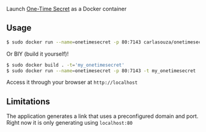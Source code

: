 Launch [One-Time Secret](http://onetimesecret.com) as a Docker container

## Usage

```bash
$ sudo docker run --name=onetimesecret -p 80:7143 carlasouza/onetimesecret
```

Or BIY (build it yourself)!

```bash
$ sudo docker build . -t='my_onetimesecret'
$ sudo docker run --name=onetimesecret -p 80:7143 -t my_onetimesecret
```

Access it through your browser at `http://localhost`

## Limitations

The application generates a link that uses a preconfigured domain and port. Right now it is only generating using `localhost:80`
